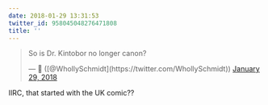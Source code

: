 ```yaml
---
date: 2018-01-29 13:31:53
twitter_id: 958045048276471808
title: ''
---
```


<blockquote class="twitter-tweet"><p lang="en" dir="ltr">So is Dr. Kintobor no longer canon?</p>&mdash; 🤧 ([@WhollySchmidt](https://twitter.com/WhollySchmidt)) <a href="https://twitter.com/WhollySchmidt/status/958044792352538625?ref_src=twsrc%5Etfw">January 29, 2018</a></blockquote>
<script async src="https://platform.twitter.com/widgets.js" charset="utf-8"></script>

IIRC, that started with the UK comic??
